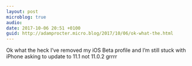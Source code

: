```yaml
---
layout: post
microblog: true
audio: 
date: 2017-10-06 20:51 +0100
guid: http://adamprocter.micro.blog/2017/10/06/ok-what-the.html
---
```

Ok what the heck I’ve removed my iOS Beta profile and I’m still stuck with iPhone asking to update to 11.1 not 11.0.2 grrrr
